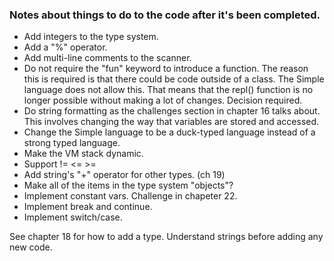 
### Notes about things to do to the code after it's been completed.

* Add integers to the type system.
* Add a "%" operator.
* Add multi-line comments to the scanner.
* Do not require the "fun" keyword to introduce a function. The reason this is required is that there could be
code outside of a class. The Simple language does not allow this. That means that the repl() function is no longer
possible without making a lot of changes. Decision required.
* Do string formatting as the challenges section in chapter 16 talks about. This involves changing the way that
variables are stored and accessed.
* Change the Simple language to be a duck-typed language instead of a strong typed language.
* Make the VM stack dynamic.
* Support != <= >=
* Add string's "+" operator for other types. (ch 19)
* Make all of the items in the type system "objects"?
* Implement constant vars. Challenge in chapeter 22.
* Implement break and continue.
* Implement switch/case.

See chapter 18 for how to add a type.
Understand strings before adding any new code.
